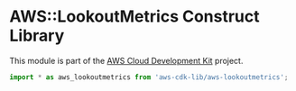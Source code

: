 # AWS::LookoutMetrics Construct Library


This module is part of the [AWS Cloud Development Kit](https://github.com/aws/aws-cdk) project.

```ts nofixture
import * as aws_lookoutmetrics from 'aws-cdk-lib/aws-lookoutmetrics';
```
